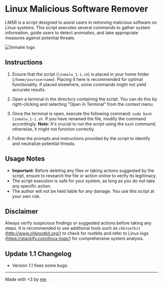 # Linux Malicious Software Remover

LMSR is a script designed to assist users in removing malicious software on Linux systems. This script executes several commands to gather system information, guide users to detect anomalies, and take appropriate measures against potential threats.

![linmalw logo](https://raw.githubusercontent.com/Malwprotector/linux-malicious-software-remover/main/img/linmalw-remover.png)

## Instructions

1. Ensure that the script (`linmalw_1-1.sh`) is placed in your home folder (`/home/yourusername`). Placing it here is recommended for optimal functionality. If placed elsewhere, some commands might not yield accurate results.

2. Open a terminal in the directory containing the script. You can do this by right-clicking and selecting "Open in Terminal" from the context menu.

3. Once the terminal is open, execute the following command: `sudo bash linmalw_1-1.sh`. If you have renamed the file, modify the command accordingly. **Note:** It's crucial to run the script using the `bash` command; otherwise, it might not function correctly.

4. Follow the prompts and instructions provided by the script to identify and neutralize potential threats.


## Usage Notes

- **Important**: Before deleting any files or taking actions suggested by the script, ensure to research the file or action online to verify its legitimacy.
- The script execution is safe for your system, as long as you do not take any specific action.
- The author will not be held liable for any damage. You use this script at your own risk.

## Disclaimer

Always verify suspicious findings or suggested actions before taking any steps. It is recommended to use additional tools such as `chkrootkit` (http://www.chkrootkit.org/) to check for rootkits and refer to Linux logs (https://stackify.com/linux-logs/) for comprehensive system analysis.

## Update 1.1 Changelog

- Version 1.1 fixes some bugs.

---
Made with <3 by [me](https://www.st4lwolf.org)
.
